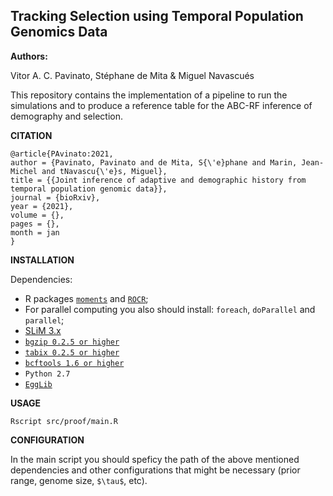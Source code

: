 ## **Tracking Selection using Temporal Population Genomics Data**

**Authors:**

Vitor A. C. Pavinato, Stéphane de Mita &  Miguel Navascués

This repository contains the implementation of a pipeline to run the simulations and to produce a reference table for the ABC-RF inference of demography and selection.

**CITATION**
```
@article{PAvinato:2021,
author = {Pavinato, Pavinato and de Mita, S{\'e}phane and Marin, Jean-Michel and tNavascu{\'e}s, Miguel},
title = {{Joint inference of adaptive and demographic history from temporal population genomic data}},
journal = {bioRxiv},
year = {2021},
volume = {},
pages = {},
month = jan
}
```

**INSTALLATION**

Dependencies:
- R packages [`moments`](https://cran.r-project.org/web/packages/moments/index.html) and [`ROCR`](https://ipa-tys.github.io/ROCR/);
- For parallel computing you also should install: `foreach`, `doParallel` and `parallel`;
- [SLiM 3.x](https://messerlab.org/slim/)
- [`bgzip 0.2.5 or higher`](http://www.htslib.org/download/)
- [`tabix 0.2.5 or higher`](http://www.htslib.org/download/)
- [`bcftools 1.6 or higher`](http://samtools.github.io/bcftools/)   
- `Python 2.7`
- [`EggLib`](https://egglib.org)

**USAGE**
```
Rscript src/proof/main.R
```

**CONFIGURATION**

In the main script you should speficy the path of the above mentioned dependencies and other configurations that might be necessary (prior range, genome size, `$\tau$`, etc). 
